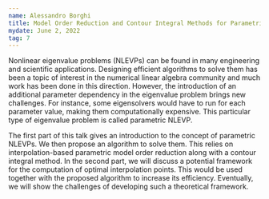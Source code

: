```yaml
---
name: Alessandro Borghi
title: Model Order Reduction and Contour Integral Methods for Parametric Eigenvalue Problems
mydate: June 2, 2022
tag: 7
---
```

Nonlinear eigenvalue problems (NLEVPs) can be found in many engineering and scientific applications. Designing efficient algorithms to solve them has been a topic of interest in the numerical linear algebra community and much work has been done in this direction. However, the introduction of an additional parameter dependency in the eigenvalue problem brings new challenges. For instance, some eigensolvers would have to run for each parameter value, making them computationally expensive. This particular type of eigenvalue problem is called parametric NLEVP.

The first part of this talk gives an introduction to the concept of parametric NLEVPs. We then propose an algorithm to solve them. This relies on interpolation-based parametric model order reduction along with a contour integral method. In the second part, we will discuss a potential framework for the computation of optimal interpolation points. This would be used together with the proposed algorithm to increase its efficiency. Eventually, we will show the challenges of developing such a theoretical framework.
